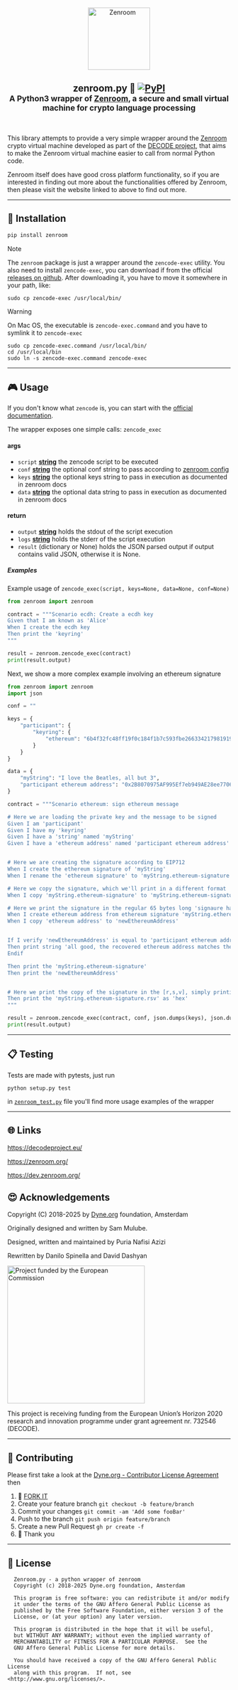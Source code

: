 <p align="center">
  <br/>
  <a href="https://dev.zenroom.org/">
    <img src="https://dev.zenroom.org/_media/images/zenroom_logo.png" height="140" alt="Zenroom">
  </a>
  <h2 align="center">
    zenroom.py 🐍
    <a href="https://pypi.org/project/zenroom/">
      <img alt="PyPI" src="https://img.shields.io/pypi/v/zenroom.svg" alt="Latest release">
    </a>
    <br>
    <sub>A Python3 wrapper of <a href="https://zenroom.org">Zenroom</a>, a secure and small virtual machine for crypto language processing</sub> </h2>
    <br>
</p>


This library attempts to provide a very simple wrapper around the 
[Zenroom](https://zenroom.dyne.org/) crypto virtual machine developed as part of the
[DECODE project](https://decodeproject.eu/), that aims to make the Zenroom
virtual machine easier to call from normal Python code.

Zenroom itself does have good cross platform functionality, so if you are
interested in finding out more about the functionalities offered by Zenroom,
then please visit the website linked to above to find out more.


***
## 💾 Installation

```bash
pip install zenroom
```

> [!NOTE]
> The `zenroom` package is just a wrapper around the `zencode-exec` utility.
> You also need to install `zencode-exec`, you can download if from the official [releases on github](https://github.com/dyne/Zenroom/releases/).
> After downloading it, you have to move it somewhere in your path, like:
> ```
> sudo cp zencode-exec /usr/local/bin/
> ```

> [!WARNING]
> On Mac OS, the executable is `zencode-exec.command` and you have to symlink it to `zencode-exec`
> ```
> sudo cp zencode-exec.command /usr/local/bin/
> cd /usr/local/bin
> sudo ln -s zencode-exec.command zencode-exec
> ```

***
## 🎮 Usage

If you don't know what `zencode` is, you can start with the [official documentation](https://dev.zenroom.org).

The wrapper exposes one simple calls: `zencode_exec`

#### args
- `script` **[string](https://docs.python.org/3/library/stdtypes.html#text-sequence-type-str)**
 the zencode script to be executed
- `conf` **[string](https://docs.python.org/3/library/stdtypes.html#text-sequence-type-str)** the optional conf
 string to pass according to [zenroom config](https://dev.zenroom.org/#/pages/zenroom-config)
- `keys` **[string](https://docs.python.org/3/library/stdtypes.html#text-sequence-type-str)** the optional keys
 string to pass in execution as documented in zenroom docs
- `data` **[string](https://docs.python.org/3/library/stdtypes.html#text-sequence-type-str)** the optional data
 string to pass in execution as documented in zenroom docs

#### return
- `output` **[string](https://docs.python.org/3/library/stdtypes.html#text-sequence-type-str)** holds the stdout of the script execution
- `logs` **[string](https://docs.python.org/3/library/stdtypes.html#text-sequence-type-str)** holds the stderr of the script execution
- `result` (dictionary or None) holds the JSON parsed output if output contains valid JSON, otherwise it is None.

##### Examples

Example usage of `zencode_exec(script, keys=None, data=None, conf=None)`


```python
from zenroom import zenroom

contract = """Scenario ecdh: Create a ecdh key
Given that I am known as 'Alice'
When I create the ecdh key
Then print the 'keyring'
"""

result = zenroom.zencode_exec(contract)
print(result.output)
```

Next, we show a more complex example involving an ethereum signature
```python
from zenroom import zenroom
import json

conf = ""

keys = {
    "participant": {
        "keyring": {
            "ethereum": "6b4f32fc48ff19f0c184f1b7c593fbe26633421798191931c210a3a9bb46ae22"
        }
    }
}

data = {
    "myString": "I love the Beatles, all but 3",
    "participant ethereum address": "0x2B8070975AF995Ef7eb949AE28ee7706B9039504"
}

contract = """Scenario ethereum: sign ethereum message

# Here we are loading the private key and the message to be signed
Given I am 'participant'
Given I have my 'keyring'
Given I have a 'string' named 'myString'
Given I have a 'ethereum address' named 'participant ethereum address'


# Here we are creating the signature according to EIP712
When I create the ethereum signature of 'myString'
When I rename the 'ethereum signature' to 'myString.ethereum-signature'

# Here we copy the signature, which we'll print in a different format
When I copy 'myString.ethereum-signature' to 'myString.ethereum-signature.rsv'

# Here we print the signature in the regular 65 bytes long 'signaure hash' format
When I create ethereum address from ethereum signature 'myString.ethereum-signature' of 'myString'
When I copy 'ethereum address' to 'newEthereumAddress'


If I verify 'newEthereumAddress' is equal to 'participant ethereum address'
Then print string 'all good, the recovered ethereum address matches the original one'
Endif

Then print the 'myString.ethereum-signature'
Then print the 'newEthereumAddress'


# Here we print the copy of the signature in the [r,s,v], simply printing it as 'hex'
Then print the 'myString.ethereum-signature.rsv' as 'hex'
"""

result = zenroom.zencode_exec(contract, conf, json.dumps(keys), json.dumps(data))
print(result.output)
```


***
## 📋 Testing

Tests are made with pytests, just run 

`python setup.py test`

in [`zenroom_test.py`](https://github.com/dyne/Zenroom/blob/master/bindings/python3/tests/test_all.py) file you'll find more usage examples of the wrapper

***
## 🌐 Links

https://decodeproject.eu/

https://zenroom.org/

https://dev.zenroom.org/

## 😍 Acknowledgements

Copyright (C) 2018-2025 by [Dyne.org](https://www.dyne.org) foundation, Amsterdam

Originally designed and written by Sam Mulube.

Designed, written and maintained by Puria Nafisi Azizi 

Rewritten by Danilo Spinella and David Dashyan

<img src="https://upload.wikimedia.org/wikipedia/commons/8/84/European_Commission.svg" width="310" alt="Project funded by the European Commission">

This project is receiving funding from the European Union’s Horizon 2020 research and innovation programme under grant agreement nr. 732546 (DECODE).

***

## 👥 Contributing
Please first take a look at the [Dyne.org - Contributor License Agreement](https://github.com/dyne/Zenroom/blob/master/Agreement.md) then

1.  🔀 [FORK IT](https://github.com/dyne/Zenroom//fork)
2.  Create your feature branch `git checkout -b feature/branch`
3.  Commit your changes `git commit -am 'Add some fooBar'`
4.  Push to the branch `git push origin feature/branch`
5.  Create a new Pull Request `gh pr create -f`
6.  🙏 Thank you

***

## 💼 License

      Zenroom.py - a python wrapper of zenroom
      Copyright (c) 2018-2025 Dyne.org foundation, Amsterdam

      This program is free software: you can redistribute it and/or modify
      it under the terms of the GNU Affero General Public License as
      published by the Free Software Foundation, either version 3 of the
      License, or (at your option) any later version.

      This program is distributed in the hope that it will be useful,
      but WITHOUT ANY WARRANTY; without even the implied warranty of
      MERCHANTABILITY or FITNESS FOR A PARTICULAR PURPOSE.  See the
      GNU Affero General Public License for more details.

      You should have received a copy of the GNU Affero General Public License
      along with this program.  If not, see <http://www.gnu.org/licenses/>.
